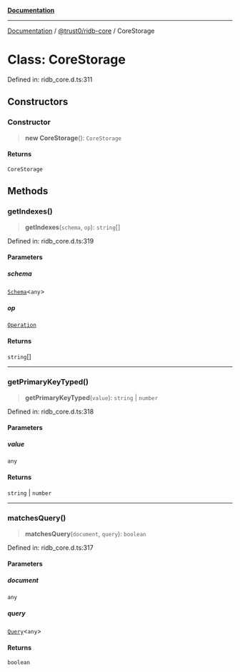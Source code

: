 [**Documentation**](../../../README.md)

***

[Documentation](../../../README.md) / [@trust0/ridb-core](../README.md) / CoreStorage

# Class: CoreStorage

Defined in: ridb\_core.d.ts:311

## Constructors

### Constructor

> **new CoreStorage**(): `CoreStorage`

#### Returns

`CoreStorage`

## Methods

### getIndexes()

> **getIndexes**(`schema`, `op`): `string`[]

Defined in: ridb\_core.d.ts:319

#### Parameters

##### schema

[`Schema`](Schema.md)\<`any`\>

##### op

[`Operation`](../type-aliases/Operation.md)

#### Returns

`string`[]

***

### getPrimaryKeyTyped()

> **getPrimaryKeyTyped**(`value`): `string` \| `number`

Defined in: ridb\_core.d.ts:318

#### Parameters

##### value

`any`

#### Returns

`string` \| `number`

***

### matchesQuery()

> **matchesQuery**(`document`, `query`): `boolean`

Defined in: ridb\_core.d.ts:317

#### Parameters

##### document

`any`

##### query

[`Query`](Query.md)\<`any`\>

#### Returns

`boolean`
